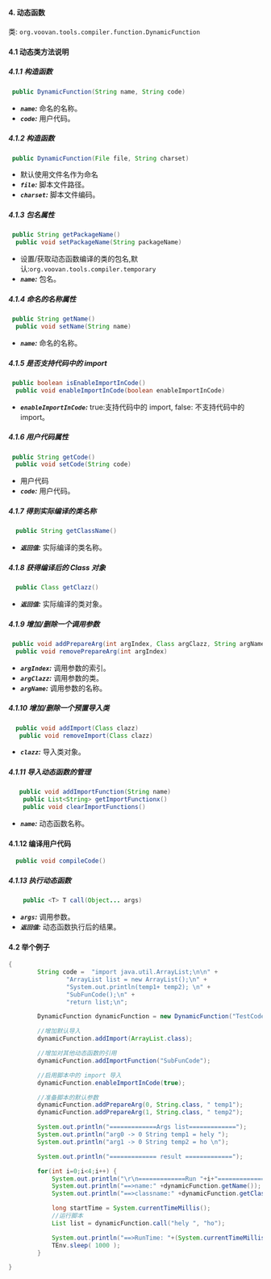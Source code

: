 #### 4. 动态函数
类: `org.voovan.tools.compiler.function.DynamicFunction`

#### 4.1 动态类方法说明
##### 4.1.1 构造函数
```java
 public DynamicFunction(String name, String code) 
```
 - ***`name`:*** 命名的名称。
 - ***`code`:***  用户代码。

##### 4.1.2 构造函数
```java
 public DynamicFunction(File file, String charset) 
```
 - 默认使用文件名作为命名
 - ***`file`:*** 脚本文件路径。
 - ***`charset`:***  脚本文件编码。

##### 4.1.3 包名属性
```java
 public String getPackageName() 
  public void setPackageName(String packageName) 
```
 - 设置/获取动态函数编译的类的包名,默认:`org.voovan.tools.compiler.temporary`
 - ***`name`:*** 包名。


##### 4.1.4 命名的名称属性
```java
 public String getName()
  public void setName(String name) 
```
 - ***`name`:*** 命名的名称。

##### 4.1.5 是否支持代码中的 import
```java
 public boolean isEnableImportInCode()
  public void enableImportInCode(boolean enableImportInCode)
```
 - ***`enableImportInCode`:*** true:支持代码中的 import, false: 不支持代码中的 import。

##### 4.1.6 用户代码属性
```java
 public String getCode()
  public void setCode(String code)
```
 - 用户代码
 - ***`code`:*** 用户代码。

##### 4.1.7 得到实际编译的类名称
```java
  public String getClassName()
```
 - ***`返回值`:*** 实际编译的类名称。

##### 4.1.8 获得编译后的 Class 对象
```java
  public Class getClazz() 
```
 - ***`返回值`:*** 实际编译的类对象。


##### 4.1.9 增加/删除一个调用参数
```java
 public void addPrepareArg(int argIndex, Class argClazz, String argName)
  public void removePrepareArg(int argIndex) 
```
 - ***`argIndex`:*** 调用参数的索引。
 - ***`argClazz`:*** 调用参数的类。
 - ***`argName`:*** 调用参数的名称。

##### 4.1.10 增加/删除一个预置导入类
```java
  public void addImport(Class clazz)
   public void removeImport(Class clazz)
```
 - ***`clazz`:*** 导入类对象。

##### 4.1.11 导入动态函数的管理
```java
   public void addImportFunction(String name)
    public List<String> getImportFunctionx()
    public void clearImportFunctions()
```
 - ***`name`:*** 动态函数名称。

#### 4.1.12 编译用户代码
```java
  public void compileCode() 
```

##### 4.1.13 执行动态函数
```java
    public <T> T call(Object... args)
```
 - ***`args`:*** 调用参数。
 - ***`返回值`:*** 动态函数执行后的结果。
 
#### 4.2 举个例子
```java
{
        String code =  "import java.util.ArrayList;\n\n" +
                "ArrayList list = new ArrayList();\n" +
                "System.out.println(temp1+ temp2); \n" +
                "SubFunCode();\n" +
                "return list;\n";

        DynamicFunction dynamicFunction = new DynamicFunction("TestCode",code);  //字符串形式的脚本

        //增加默认导入
        dynamicFunction.addImport(ArrayList.class);

        //增加对其他动态函数的引用
        dynamicFunction.addImportFunction("SubFunCode");

        //启用脚本中的 import 导入
        dynamicFunction.enableImportInCode(true);

        //准备脚本的默认参数
        dynamicFunction.addPrepareArg(0, String.class, " temp1");
        dynamicFunction.addPrepareArg(1, String.class, " temp2");

        System.out.println("=============Args list=============");
        System.out.println("arg0 -> 0 String temp1 = hely ");
        System.out.println("arg1 -> 0 String temp2 = ho \n");

        System.out.println("============= result =============");

        for(int i=0;i<4;i++) {
            System.out.println("\r\n=============Run "+i+"=============");
            System.out.println("==>name:" +dynamicFunction.getName());
            System.out.println("==>classname:" +dynamicFunction.getClassName());

            long startTime = System.currentTimeMillis();
            //运行脚本
            List list = dynamicFunction.call("hely ", "ho");

            System.out.println("==>RunTime: "+(System.currentTimeMillis()-startTime )+"\r\n==>Result: " + list);
            TEnv.sleep( 1000 );
        }

}
```